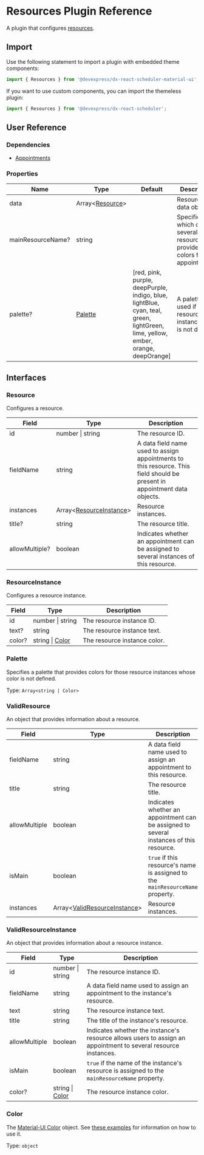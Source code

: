 # Resources Plugin Reference

A plugin that configures [resources](../guides/resources.md).

## Import

Use the following statement to import a plugin with embedded theme components:

```js
import { Resources } from '@devexpress/dx-react-scheduler-material-ui';
```

If you want to use custom components, you can import the themeless plugin:

```js
import { Resources } from '@devexpress/dx-react-scheduler';
```

## User Reference

### Dependencies

- [Appointments](appointments.md)

### Properties

Name | Type | Default | Description
-----|------|---------|------------
data | Array&lt;[Resource](#resource)&gt; | | Resource data objects.
mainResourceName? | string | | Specifies which of several resources provides colors for appointments.
palette? | [Palette](#palette) | [red, pink, purple, deepPurple, indigo, blue, lightBlue, cyan, teal, green, lightGreen, lime, yellow, ember, orange, deepOrange] | A palette used if a resource instance color is not defined.

## Interfaces

### Resource

Configures a resource.

Field | Type | Description
------|------|------------
id | number &#124; string | The resource ID.
fieldName | string | A data field name used to assign appointments to this resource. This field should be present in appointment data objects.
instances | Array&lt;[ResourceInstance](#resourceinstance)&gt; | Resource instances.
title? | string | The resource title.
allowMultiple? | boolean | Indicates whether an appointment can be assigned to several instances of this resource.

### ResourceInstance

Configures a resource instance.

Field | Type | Description
------|------|------------
id | number &#124; string | The resource instance ID.
text? | string | The resource instance text.
color? | string &#124; [Color](#color) | The resource instance color.

### Palette

Specifies a palette that provides colors for those resource instances whose color is not defined.

Type: `Array<string | Color>`

### ValidResource

An object that provides information about a resource.

Field | Type | Description
------|------|------------
fieldName | string | A data field name used to assign an appointment to this resource.
title | string | The resource title.
allowMultiple | boolean | Indicates whether an appointment can be assigned to several instances of this resource.
isMain | boolean | `true` if this resource's name is assigned to the `mainResourceName` property.
instances | Array&lt;[ValidResourceInstance](#validresourceinstance)&gt; | Resource instances.

### ValidResourceInstance

An object that provides information about a resource instance.

Field | Type | Description
------|------|------------
id | number &#124; string | The resource instance ID.
fieldName | string | A data field name used to assign an appointment to the instance's resource.
text | string | The resource instance text.
title | string | The title of the instance's resource.
allowMultiple | boolean | Indicates whether the instance's resource allows users to assign an appointment to several resource instances.
isMain | boolean | `true` if the name of the instance's resource is assigned to the `mainResourceName` property.
color? | string &#124; [Color](#color) | The resource instance color.

### Color

The [Material-UI Color](https://material-ui.com/customization/color/#color-palette) object. See [these examples](https://material-ui.com/customization/color/#examples) for information on how to use it.

Type: `object`
